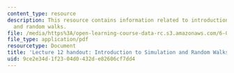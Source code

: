 ```yaml
---
content_type: resource
description: This resource contains information related to introduction to simulation
  and random walks.
file: /media/https%3A/open-learning-course-data-rc.s3.amazonaws.com/6-00sc-introduction-to-computer-science-and-programming-spring-2011/9ce2e34d1f2304d0432de82606cf7dd4_MIT6_00SCS11_lec12.pdf
file_type: application/pdf
resourcetype: Document
title: 'Lecture 12 handout: Introduction to Simulation and Random Walks'
uid: 9ce2e34d-1f23-04d0-432d-e82606cf7dd4
---
```

